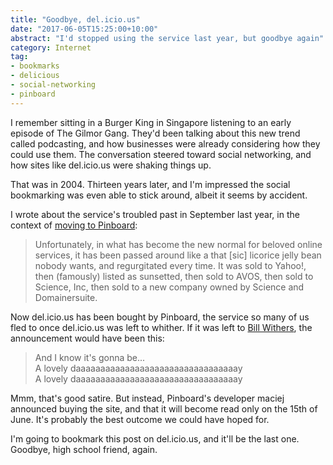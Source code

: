 ```yaml
---
title: "Goodbye, del.icio.us"
date: "2017-06-05T15:25:00+10:00"
abstract: "I'd stopped using the service last year, but goodbye again"
category: Internet
tag:
- bookmarks
- delicious
- social-networking
- pinboard
---
```

I remember sitting in a Burger King in Singapore listening to an early episode of The Gilmor Gang. They'd been talking about this new trend called podcasting, and how businesses were already considering how they could use them. The conversation steered toward social networking, and how sites like del.icio.us were shaking things up.

That was in 2004. Thirteen years later, and I'm impressed the social bookmarking was even able to stick around, albeit it seems by accident.

I wrote about the service's troubled past in September last year, in the context of [moving to Pinboard]:

> Unfortunately, in what has become the new normal for beloved online services, it has been passed around like a that [sic] licorice jelly bean nobody wants, and regurgitated every time. It was sold to Yahoo!, then (famously) listed as sunsetted, then sold to AVOS, then sold to Science, Inc, then sold to a new company owned by Science and Domainersuite.

Now del.icio.us has been bought by Pinboard, the service so many of us fled to once del.icio.us was left to whither. If it was left to [Bill Withers], the announcement would have been this:

> And I know it's gonna be...  
> A lovely daaaaaaaaaaaaaaaaaaaaaaaaaaaaaaaaay  
> A lovely daaaaaaaaaaaaaaaaaaaaaaaaaaaaaaaaay

Mmm, that's good satire. But instead, Pinboard's developer maciej announced buying the site, and that it will become read only on the 15th of June. It's probably the best outcome we could have hoped for.

I'm going to bookmark this post on del.icio.us, and it'll be the last one. Goodbye, high school friend, again.

[Bill Withers]: http://www.youtube.com/watch?v=sYi7uEvEEmk
[moving to Pinboard]: https://rubenerd.com/moving-from-delicious-to-pinboard/

